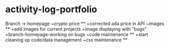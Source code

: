 # activity-log-portfolio

Branch -> homepage
		~crypto price
			**
			+corrected ada price in API 
		~images
			**
			+add images for current projects
			+image displaying with "bugs" 
			+branch-homepage-working on bugs
		~code maintenance
			**
			+start cleaning up code/data management
		~css maintenance
			**
